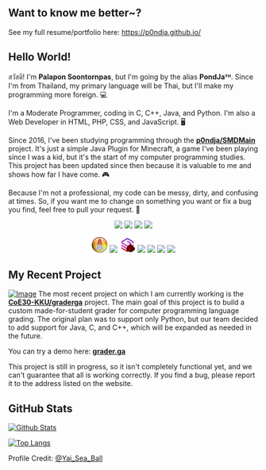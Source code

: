 ## Want to know me better~?
See my full resume/portfolio here: https://p0ndja.github.io/

## Hello World!
สวัสดี! I'm **Palapon Soontornpas**, but I'm going by the alias **PondJaᵀᴴ**. Since I'm from Thailand, my primary language will be Thai, but I'll make my programming more foreign. 💻

I'm a Moderate Programmer, coding in C, C++, Java, and Python. I'm also a Web Developer in HTML, PHP, CSS, and JavaScript. 🖥

Since 2016, I've been studying programming through the [**p0ndja/SMDMain**](https://github.com/p0ndja/SMD_Main) project. It's just a simple Java Plugin for Minecraft, a game I've been playing since I was a kid, but it's the start of my computer programming studies. This project has been updated since then because it is valuable to me and shows how far I have come. 🎮

Because I'm not a professional, my code can be messy, dirty, and confusing at times. So, if you want me to change on something you want or fix a bug you find, feel free to pull your request. 🔎
<p align='center'>
        <a href="https://www.facebook.com/p0ndja"><img src="https://static.xx.fbcdn.net/rsrc.php/yD/r/d4ZIVX-5C-b.ico" width="32"></a>
        <a href="https://twitter.com/p0ndja"><img src="https://abs.twimg.com/favicons/twitter.ico" width="32"></a>
        <a href="https://instagr.am/p0ndja"><img src="https://www.instagram.com/static/images/ico/favicon.ico/36b3ee2d91ed.ico" width="32"></a>
        <a href="mailto:palapon2545@gmail.com"><img src="https://www.google.com/a/cpanel/kkumail.com/images/favicon.ico" width="32"></a>
</p>
<p align='center'>
        <a href="https://smd.pondja.com"><img src="https://raw.githubusercontent.com/p0ndja/WebDev/master/static/images/logo/smdlogo.png" width="32"></a>
        <a href="https://grader.pondja.com/"><img src="https://raw.githubusercontent.com/CoE30-KKU/graderga/master/static/elements/logo/logo.png" width="32"></a>
        <a href="https://lca.pondja.com/"><img src="https://raw.githubusercontent.com/CoE30-KKU/lca.grader.ga/master/static/elements/logo/logo.png" width="32"></a>
        <a href="https://pharm.md.kku.ac.th/"><img src="https://pharm.md.kku.ac.th/static/elements/logo/favicon-32x32.png" width="32"></a>
        <a href="https://pedmd.kku.ac.th/"><img src="https://pedmd.kku.ac.th/static/elements/logo/favicon-32x32.png" width="32"></a>
        <a href="https://srinagarind.kku.ac.th/"><img src="https://srinagarind.md.kku.ac.th/static/asset/logo/favicon-32x32.png" width="32"></a>
        <a href="https://www.pondja.com"><img src="https://pondja.com/p0ndja_square.png" width="32"></a>
</p>

## My Recent Project
<a href="https://grader.ga/" target="_blank">![Image](https://i.imgur.com/Vrj8O8s.jpg)</a>
The most recent project on which I am currently working is the [**CoE30-KKU/graderga**](https://github.com/CoE30-KKU/graderga) project. The main goal of this project is to build a custom made-for-student grader for computer programming language grading. The original plan was to support only Python, but our team decided to add support for Java, C, and C++, which will be expanded as needed in the future.

You can try a demo here: [**grader.ga**](https://grader.ga/)

This project is still in progress, so it isn't completely functional yet, and we can't guarantee that all is working correctly. If you find a bug, please report it to the address listed on the website.

## GitHub Stats
[![Github Stats](https://github-readme-stats.vercel.app/api?username=p0ndja&count_private=true&show_icons=true&theme=dark)](https://github.com/anuraghazra/github-readme-stats) 

[![Top Langs](https://github-readme-stats.vercel.app/api/top-langs/?username=p0ndja&theme=dark&layout=compact)](https://github.com/anuraghazra/github-readme-stats)

Profile Credit: [@Yai_Sea_Ball](https://www.twitter.com/Yai_Sea_Ball/status/1358370165537185792)
